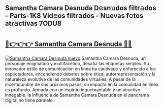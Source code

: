 ## Samantha Camara Desnuda D𝚎sn𝚞dos filtr𝚊dos - Parts-1K8 Vid𝚎os filtr𝚊dos - N𝚞evas f𝚘tos atr𝚊ctivas 7ODU8

# <h2><a href="http://mbbvw0u.tromn.icu/?c=Samantha+Camara+Desnuda">🔗👉👉👉 Samantha Camara Desnuda 🔗🔗</a></h2>

[![Samantha Camara Desnuda nuevo](https://i.imgur.com/pEAQMta.gif)](http://mbbvw0u.tromn.icu/?c=Samantha+Camara+Desnuda)
Samantha Camara Desnuda, un personaje enigmático y multifacético, desafía las etiquetas simples. Su innovador estilo de comunicación en línea ha cautivado y enfurecido a los espectadores, encendiendo debates sobre ética, autorrepresentación y la naturaleza evolutiva de las comunidades virtuales. A pesar de la incertidumbre de sus próximos pasos, su impacto en la comunidad en línea es profundo. Armada con un espíritu inquebrantable y un atractivo innegable, la influencia de Samantha Camara Desnuda en el panorama digital no tiene paralelo.
